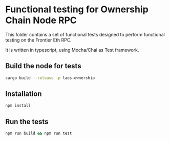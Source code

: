 # Functional testing for Ownership Chain Node RPC

This folder contains a set of functional tests designed to perform functional testing on the Frontier Eth RPC.

It is written in typescript, using Mocha/Chai as Test framework.

## Build the node for tests

```bash
cargo build --release -p laos-ownership
```

## Installation

```bash
npm install
```

## Run the tests

```bash
npm run build && npm run test
```

